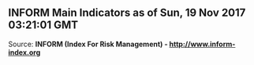 ## INFORM Main Indicators as of Sun, 19 Nov 2017 03:21:01 GMT

Source: **INFORM (Index For Risk Management) - http://www.inform-index.org**
